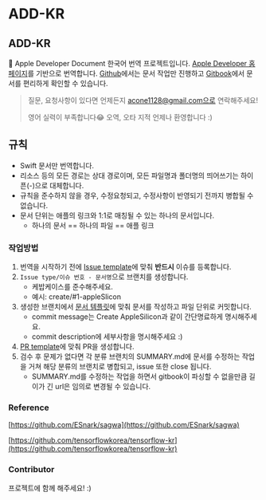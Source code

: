 # ADD-KR

## ADD-KR

🍎 Apple Developer Document 한국어 번역 프로젝트입니다. [Apple Developer 홈페이지](https://developer.apple.com)를 기반으로 번역합니다. [Github](https://github.com/DAEUN28/ADD-KR)에서는 문서 작업만 진행하고 [Gitbook](https://acone1128.gitbook.io/add/)에서 문서를 편리하게 확인할 수 있습니다.

> 질문, 요청사항이 있다면 언제든지 acone1128@gmail.com으로 연락해주세요!
>
> 영어 실력이 부족합니다😂 오역, 오타 지적 언제나 환영합니다 :\)

## 규칙

* Swift 문서만 번역합니다.
* 리소스 등의 모든 경로는 상대 경로이며, 모든 파일명과 폴더명의 띄어쓰기는 하이픈\(-\)으로 대체합니다.
* 규칙을 준수하지 않을 경우, 수정요청되고, 수정사항이 반영되기 전까지 병합될 수 없습니다.
* 문서 단위는 애플의 링크와 1:1로 매칭될 수 있는 하나의 문서입니다.
  * 하나의 문서 == 하나의 파일 == 애플 링크 

### 작업방법

1. 번역을 시작하기 전에 [Issue template](https://github.com/DAEUN28/ADD-KR/tree/cccd33c7fa48c57d8f54ad0f6f82f883c88da620/.github/ISSUE_TEMPLATE/issue-template.md)에 맞춰 **반드시** 이슈를 등록합니다.
2. `Issue type/이슈 번호 - 문서명`으로 브랜치를 생성합니다.
   * 케밥케이스를 준수해주세요.
   * 예시: create/\#1-appleSlicon
3. 생성한 브랜치에서 [문서 템플릿](https://github.com/DAEUN28/ADD-KR/tree/cccd33c7fa48c57d8f54ad0f6f82f883c88da620/DOCUMENT_TEMPLATE/README.md)에 맞춰 문서를 작성하고 파일 단위로 커밋합니다.
   * commit message는 Create AppleSilicon과 같이 간단명료하게 명시해주세요.
   * commit description에 세부사항을 명시해주세요 :\)
4. [PR template](https://github.com/DAEUN28/ADD-KR/tree/cccd33c7fa48c57d8f54ad0f6f82f883c88da620/.github/PULL_REQUEST_TEMPLATE.md)에 맞춰 PR을 생성합니다.
5. 검수 후 문제가 없다면 각 분류 브랜치의 SUMMARY.md에 문서를 수정하는 작업을 거쳐 해당 분류의 브랜치로 병합되고, issue 또한 close 됩니다.
   * SUMMARY.md를 수정하는 작업을 하면서 gitbook이 파싱할 수 없을만큼 길이가 긴 url은 임의로 변경될 수 있습니다.

### Reference

[https://github.com/ESnark/sagwa](https://github.com/ESnark/sagwa)

[https://github.com/tensorflowkorea/tensorflow-kr](https://github.com/tensorflowkorea/tensorflow-kr)

### Contributor

프로젝트에 함께 해주세요! :\)

